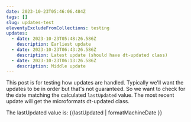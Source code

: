 ```yaml
---
date: 2023-10-23T05:46:06.484Z
tags: []
slug: updates-test
eleventyExcludeFromCollections: testing
updates:
  - date: 2023-10-23T05:48:26.586Z
    description: Earliest update
  - date: 2023-10-23T06:43:26.586Z
    description: Latest update (should have dt-updated class)
  - date: 2023-10-23T06:13:26.586Z
    description: Middle update
---
```

<style>
  .dt-updated {
    color: red;
  }
</style>
This post is for testing how updates are handled.
Typically we'll want the updates to be in order but that's not guaranteed.
So we want to check for the date matching the calculated `lastUpdated` value.
The most recent update will get the microformats dt-updated class.

The lastUpdated value is: {{lastUpdated | formatMachineDate }}
